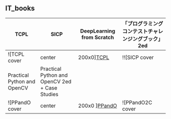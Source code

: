## IT_books

|TCPL               |SICP               |DeepLearning from Scratch|「プログラミングコンテストチャレンジングブック」2ed|
|-------------------|-------------------|-------------------------|-------------------------------------------|
|![TCPL cover| center | 200x0][TCPL]|!![SICP cover| center | 200x0 ][SICP]|![DLfromS cover| center | 200x0 ][DLfromS]|![ProCha2 cover| center | 200x0 ][ProCha2]                  |
|Practical Python and OpenCV|Practical Python and OpenCV 2ed + Case Studies|
|![PPandO cover| center | 200x0 ][PPandO]|![PPandO2C cover| center | 200x0 ][PPandO2C]|


[SICP]:https://img3.doubanio.com/lpic/s1463770.jpg
[TCPL]:https://img3.doubanio.com/lpic/s7990521.jpg
[DLfromS]:https://www.oreilly.co.jp/books/images/picture_large978-4-87311-758-4.jpeg
[ProCha2]:https://book.mynavi.jp/support/pc/pcontest/images/book.jpg
[PPandO]:http://images.gr-assets.com/books/1421605225l/24563887.jpg
[PPandO2C]:https://www.pyimagesearch.com/static/templates/practical-python-and-opencv/images/practical_python_and_opencv_cover_green_3rd_ed.png

